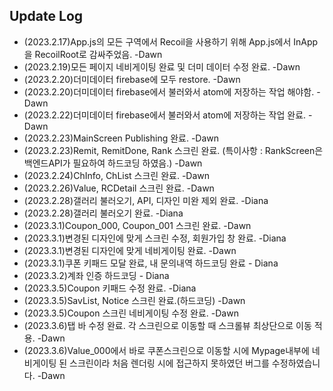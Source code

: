 ## Update Log

- (2023.2.17)App.js의 모든 구역에서 Recoil을 사용하기 위해 App.js에서 InApp을 RecoilRoot로 감싸주었음. -Dawn
- (2023.2.19)모든 페이지 네비게이팅 완료 및 더미 데이터 수정 완료. -Dawn
- (2023.2.20)더미데이터 firebase에 모두 restore. -Dawn
- (2023.2.20)더미데이터 firebase에서 불러와서 atom에 저장하는 작업 해야함. -Dawn
- (2023.2.22)더미데이터 firebase에서 불러와서 atom에 저장하는 작업 완료. -Dawn
- (2023.2.23)MainScreen Publishing 완료. -Dawn
- (2023.2.23)Remit, RemitDone, Rank 스크린 완료. (특이사항 : RankScreen은 백엔드API가 필요하여 하드코딩 하였음.) -Dawn
- (2023.2.24)ChInfo, ChList 스크린 완료. -Dawn
- (2023.2.26)Value, RCDetail 스크린 완료. -Dawn
- (2023.2.28)갤러리 불러오기, API, 디자인 미완 제외 완료. -Diana
- (2023.2.28)갤러리 불러오기 완료. -Diana
- (2023.3.1)Coupon_000, Coupon_001 스크린 완료. -Dawn
- (2023.3.1)변경된 디자인에 맞게 스크린 수정, 회원가입 창 완료. -Diana
- (2023.3.1)변경된 디자인에 맞게 네비게이팅 완료. -Dawn
- (2023.3.1)쿠폰 키패드 모달 완료, 내 문의내역 하드코딩 완료 - Diana
- (2023.3.2)계좌 인증 하드코딩 - Diana
- (2023.3.5)Coupon 키패드 수정 완료. -Diana
- (2023.3.5)SavList, Notice 스크린 완료.(하드코딩) -Dawn
- (2023.3.5)Coupon 스크린 네비게이팅 수정 완료. -Dawn
- (2023.3.6)탭 바 수정 완료. 각 스크린으로 이동할 때 스크롤뷰 최상단으로 이동 적용. -Dawn
- (2023.3.6)Value_000에서 바로 쿠폰스크린으로 이동할 시에 Mypage내부에 네비게이팅 된 스크린이라 처음 렌더링 시에 접근하지 못하였던 버그를 수정하였습니다. -Dawn
